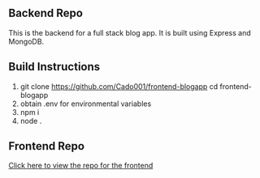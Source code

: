 ## Backend Repo

This is the backend for a full stack blog app. It is built using Express and MongoDB.

## Build Instructions
1. git clone https://github.com/Cado001/frontend-blogapp
cd frontend-blogapp
3. obtain .env for environmental variables
4. npm i 
5. node .

## Frontend Repo
[Click here to view the repo for the frontend](https://github.com/Cado001/frontend-blogapp)